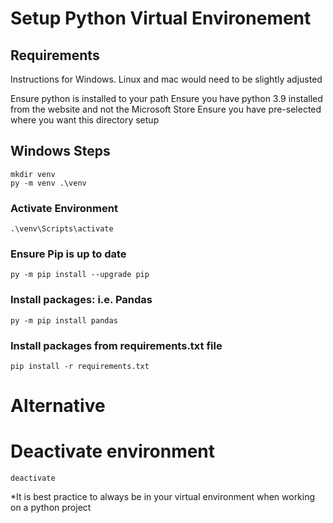 # Setup Python Virtual Environement
## Requirements
Instructions for Windows. Linux and mac would need to be slightly adjusted

Ensure python is installed to your path
Ensure you have python 3.9 installed from the website and not the Microsoft Store
Ensure you have pre-selected where you want this directory setup

## Windows Steps
    mkdir venv
    py -m venv .\venv

### Activate Environment
    .\venv\Scripts\activate
### Ensure Pip is up to date
    py -m pip install --upgrade pip

### Install packages: i.e. Pandas
    py -m pip install pandas
    
### Install packages from requirements.txt file
    pip install -r requirements.txt

# Alternative
# Deactivate environment
    deactivate
*It is best practice to always be in your virtual environment when working on a python project
